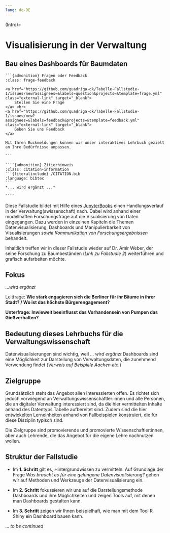 ```yaml
---
lang: de-DE
---
```


(Intro)=
# Visualisierung in der Verwaltung
## Bau eines Dashboards für Baumdaten

````{margin}
```{admonition} Fragen oder Feedback 
:class: frage-feedback

<a href="https://github.com/quadriga-dk/Tabelle-Fallstudie-1/issues/new?assignees=&labels=question&projects=&template=frage.yml" class="external-link" target="_blank">
    Stellen Sie eine Frage
</a> <br>
<a href="https://github.com/quadriga-dk/Tabelle-Fallstudie-1/issues/new?assignees=&labels=feedback&projects=&template=feedback.yml" class="external-link" target="_blank">
    Geben Sie uns Feedback
</a>

Mit Ihren Rückmeldungen können wir unser interaktives Lehrbuch gezielt an Ihre Bedürfnisse anpassen.

```
````

`````{margin}
````{admonition} Zitierhinweis
:class: citation-information
```{literalinclude} /CITATION.bib
:language: bibtex
```
*... wird ergänzt ...*

````
`````

Diese Fallstudie bildet mit Hilfe eines <a href="https://jupyterbook.org/en/stable/intro.html" class="external-link" target="_blank">JupyterBooks</a> einen Handlungsverlauf in der Verwaltung(swissenschaft) nach. Dabei wird anhand einer modellhaften Forschungsfrage auf die Visualisierung von Daten eingegangen. Dazu werden in einzelnen Kapiteln die Themen Datenvisualisierung, Dashboards und Manipulierbarkeit von Visualisierungen *sowie Kommunikation von Forschungsergebnissen* behandelt.

Inhaltlich treffen wir in dieser Fallstudie wieder auf Dr. Amir Weber, der seine Forschung zu Baumbeständen (*Link zu Fallstudie 2*) weiterführen und grafisch aufarbeiten möchte.

## Fokus

...*wird ergänzt*

Leitfrage: 
**Wie stark engagieren sich die Berliner für ihr Bäume in ihrer Stadt? / Wo ist das höchste Bürgerengagement?**

**Unterfrage: Inwieweit beeinflusst das Vorhandensein von Pumpen das Gießverhalten?**


## Bedeutung dieses Lehrbuchs für die Verwaltungswissenschaft

Datenvisualisierungen sind wichtig, weil ... *wird ergänzt*
Dashboards sind eine Möglichkeit zur Darstellung von Verwaltungsdaten, die zunehmend Verwendung findet (*Verweis auf Beispiele Aachen etc.*)


## Zielgruppe

Grundsätzlich steht das Angebot allen Interessierten offen. Es richtet sich jedoch vorwiegend an Verwaltungswissenschaftler:innen und alle Personen, die an digitaler Verwaltung interessiert sind, da die hier vermittelten Inhalte anhand des Datentyps Tabelle aufbereitet sind. Zudem sind die hier entwickelten Lerneinheiten anhand von Fallbeispielen konstruiert, die für diese Disziplin typisch sind.

Die Zielgruppe sind promovierende und promovierte Wissenschaftler:innen, aber auch Lehrende, die das Angebot für die eigene Lehre nachnutzen wollen.


## Struktur der Fallstudie

- Im **1. Schritt** gilt es, Hintergrundwissen zu vermitteln. Auf Grundlage der Frage *Was braucht es für eine gelungene Datenvisualisierung?* gehen wir auf Methoden und Werkzeuge der Datenvisualisierung ein.

- Im **2. Schritt** fokussieren wir uns auf die Darstellungsmethode Dashboards und ihre Möglichkeiten und zeigen Tools auf, mit denen man Dashboards gestalten kann.

- Im **3. Schritt** zeigen wir Ihnen beispielhaft, wie man mit dem Tool R Shiny ein Dashboard bauen kann.

... *to be continued*